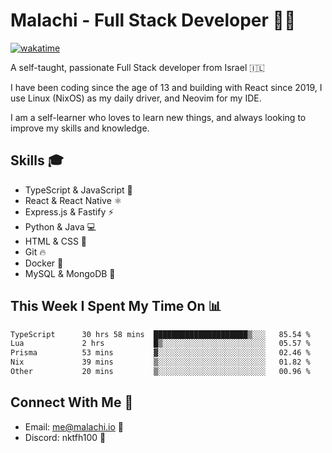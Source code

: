 # Malachi - Full Stack Developer 🚀🔥
[![wakatime](https://wakatime.com/badge/user/112ec769-e669-4b78-a46f-cf4343930741.svg)](https://wakatime.com/@112ec769-e669-4b78-a46f-cf4343930741)

A self-taught, passionate Full Stack developer from Israel 🇮🇱

I have been coding since the age of 13 and building with React since 2019, I use Linux (NixOS) as my daily driver, and Neovim for my IDE.

I am a self-learner who loves to learn new things, and always looking to improve my skills and knowledge.

## Skills 🎓
- TypeScript & JavaScript 💎
- React & React Native ⚛️
- Express.js & Fastify ⚡️
- Python & Java 💻
- HTML & CSS 🎨
- Git 🔥
- Docker 🐳
- MySQL & MongoDB 💾

## This Week I Spent My Time On 📊
<!--START_SECTION:waka-->

```txt
TypeScript      30 hrs 58 mins  █████████████████████▒░░░   85.54 %
Lua             2 hrs           █▒░░░░░░░░░░░░░░░░░░░░░░░   05.57 %
Prisma          53 mins         ▓░░░░░░░░░░░░░░░░░░░░░░░░   02.46 %
Nix             39 mins         ▒░░░░░░░░░░░░░░░░░░░░░░░░   01.82 %
Other           20 mins         ▒░░░░░░░░░░░░░░░░░░░░░░░░   00.96 %
```

<!--END_SECTION:waka-->


## Connect With Me 📱
- Email: me@malachi.io 📧
- Discord: nktfh100 👾

